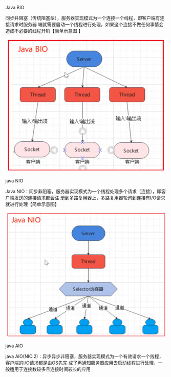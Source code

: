 Java BIO

同步并阻塞（传统阻塞型），服务器实现模式为一个连接一个线程，即客户端有连接请求时服务器 端就需要启动一个线程进行处理，如果这个连接不做任何事情会造成不必要的线程开销【简单示意图 】


![](../../../../../../img/s-01.png)

java NIO

Java NIO：同步非阻塞，服务器实现模式为一个线程处理多个请求（连接），即客户端发送的连接请求都会注 册到多路复用器上，多路复用器轮询到连接有I/O请求就进行处理【简单示意图】

![](../../../../../../img/s-02.png)

java AIO

java AIO(NIO.2)：异步异步非阻塞，服务器实现模式为一个有效请求一个线程，客户端的I/O请求都是由OS先完 成了再通知服务器应用去启动线程进行处理，一般适用于连接数较多且连接时间较长的应用

